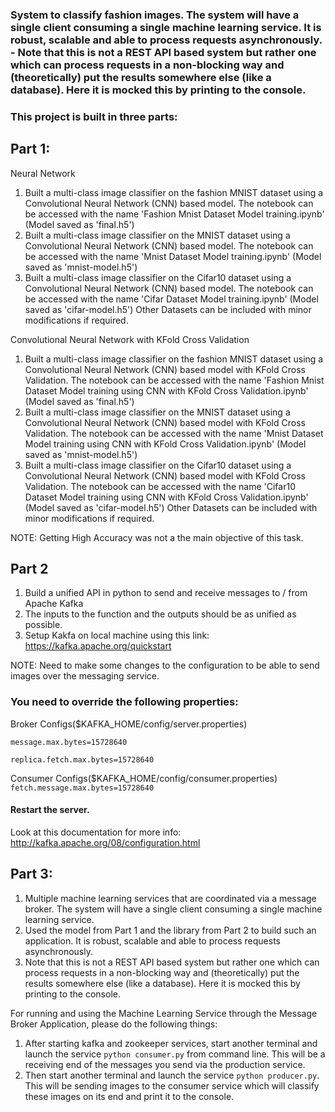 ### System to classify fashion images. The system will have a single client consuming a single machine learning service. It is robust, scalable and able to process requests asynchronously. - Note that this is not a REST API based system but rather one which can process requests in a non-blocking way and (theoretically) put the results somewhere else (like a database). Here it is mocked this by printing to the console.

### This project is built in three parts:


## Part 1:
Neural Network
1) Built a multi-class image classifier on the fashion MNIST dataset using a Convolutional Neural Network (CNN) based model. 
The notebook can be accessed with the name 'Fashion Mnist Dataset Model training.ipynb' (Model saved as 'final.h5')
2) Built a multi-class image classifier on the MNIST dataset using a Convolutional Neural Network (CNN) based model. 
The notebook can be accessed with the name 'Mnist Dataset Model training.ipynb' (Model saved as 'mnist-model.h5')
3) Built a multi-class image classifier on the Cifar10 dataset using a Convolutional Neural Network (CNN) based model. 
The notebook can be accessed with the name 'Cifar Dataset Model training.ipynb' (Model saved as 'cifar-model.h5')
Other Datasets can be included with minor modifications if required.

Convolutional Neural Network with KFold Cross Validation
1) Built a multi-class image classifier on the fashion MNIST dataset using a Convolutional Neural Network (CNN) based model with KFold Cross Validation. 
The notebook can be accessed with the name 'Fashion Mnist Dataset Model training using CNN with KFold Cross Validation.ipynb' (Model saved as 'final.h5')
2) Built a multi-class image classifier on the MNIST dataset using a Convolutional Neural Network (CNN) based model with KFold Cross Validation. 
The notebook can be accessed with the name 'Mnist Dataset Model training using CNN with KFold Cross Validation.ipynb' (Model saved as 'mnist-model.h5')
3) Built a multi-class image classifier on the Cifar10 dataset using a Convolutional Neural Network (CNN) based model with KFold Cross Validation. 
The notebook can be accessed with the name 'Cifar10 Dataset Model training using CNN with KFold Cross Validation.ipynb' (Model saved as 'cifar-model.h5')
Other Datasets can be included with minor modifications if required.


NOTE: Getting High Accuracy was not a the main objective of this task.

## Part 2
1) Build a unified API in python to send and receive messages to / from Apache Kafka
2) The inputs to the function and the outputs should be as unified as possible.
3) Setup Kakfa on local machine using this link: https://kafka.apache.org/quickstart

NOTE: Need to make some changes to the configuration to be able to send images over the messaging service.
### You need to override the following properties:

Broker Configs($KAFKA_HOME/config/server.properties)

`message.max.bytes=15728640`

`replica.fetch.max.bytes=15728640`

Consumer Configs($KAFKA_HOME/config/consumer.properties)
`fetch.message.max.bytes=15728640`

#### Restart the server.

Look at this documentation for more info: http://kafka.apache.org/08/configuration.html


## Part 3:
1) Multiple machine learning services that are coordinated via a message broker. The system will have a single client consuming a single
machine learning service.
2) Used the model from Part 1 and the library from Part 2 to build such an application. It is robust, scalable and able to process
requests asynchronously.
3) Note that this is not a REST API based system but rather one which can process requests in a non-blocking way and (theoretically) put the
results somewhere else (like a database). Here it is mocked this by printing to the console.

For running and using the Machine Learning Service through the Message Broker Application, please do the following things:
1) After starting kafka and zookeeper services, start another terminal and launch the service `python consumer.py` from command line. This will be a receiving end of the messages you send via the production service.
2) Then start another terminal and launch the service `python producer.py`. This will be sending images to the consumer service which will classify these images on its end and print it to the console.
